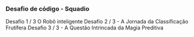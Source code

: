 ### Desafio de código - Squadio

Desafio 1 / 3 O Robô inteligente
Desafio 2 / 3 - A Jornada da Classificação Frutífera
Desafio 3 / 3 - A Questão Intrincada da Magia Preditiva
